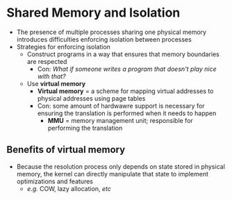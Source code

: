 # Shared Memory and Isolation
- The presence of multiple processes sharing one physical memory introduces
  difficulties enforcing isolation between processes
- Strategies for enforcing isolation
    * Construct programs in a way that ensures that memory boundaries are
      respected
        + Con: *What if someone writes a program that doesn't play nice with
          that?*
    * Use **virtual memory**
        + **Virtual memory** = a scheme for mapping virtual addresses to
          physical addresses using page tables
        + Con: some amount of hardwawre support is necessary for ensuring the
        translation is performed when it needs to happen
            - **MMU** = memory management unit; responsible for performing the
              translation


## Benefits of virtual memory
- Because the resolution process only depends on state stored in physical
  memory, the kernel can directly manipulate that state to implement
  optimizations and features
    * *e.g.* COW, lazy allocation, *etc*
